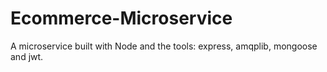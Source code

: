 # Ecommerce-Microservice
A microservice built with Node and the tools: express, amqplib, mongoose and jwt.
